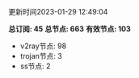 更新时间2023-01-29 12:49:04

**总订阅: 45**
**总节点: 663**
**有效节点: 103**
- v2ray节点: 98
- trojan节点: 3
- ss节点: 2
